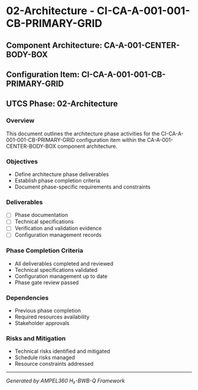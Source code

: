 # 02-Architecture - CI-CA-A-001-001-CB-PRIMARY-GRID

## Component Architecture: CA-A-001-CENTER-BODY-BOX
## Configuration Item: CI-CA-A-001-001-CB-PRIMARY-GRID
## UTCS Phase: 02-Architecture

### Overview
This document outlines the architecture phase activities for the CI-CA-A-001-001-CB-PRIMARY-GRID configuration item within the CA-A-001-CENTER-BODY-BOX component architecture.

### Objectives
- Define architecture phase deliverables
- Establish phase completion criteria
- Document phase-specific requirements and constraints

### Deliverables
- [ ] Phase documentation
- [ ] Technical specifications
- [ ] Verification and validation evidence
- [ ] Configuration management records

### Phase Completion Criteria
- All deliverables completed and reviewed
- Technical specifications validated
- Configuration management up to date
- Phase gate review passed

### Dependencies
- Previous phase completion
- Required resources availability
- Stakeholder approvals

### Risks and Mitigation
- Technical risks identified and mitigated
- Schedule risks managed
- Resource constraints addressed

---
*Generated by AMPEL360 H₂-BWB-Q Framework*
